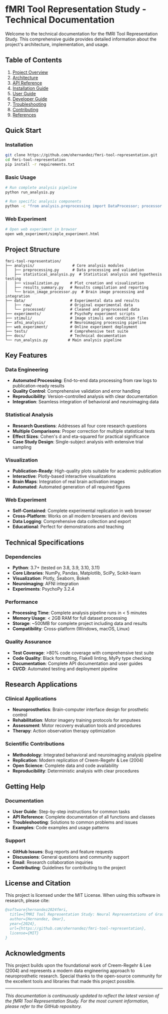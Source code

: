 # fMRI Tool Representation Study - Technical Documentation

Welcome to the technical documentation for the fMRI Tool Representation Study. This comprehensive guide provides detailed information about the project's architecture, implementation, and usage.

## Table of Contents

1. [Project Overview](overview.md)
2. [Architecture](architecture.md)
3. [API Reference](api.md)
4. [Installation Guide](installation.md)
5. [User Guide](user-guide.md)
6. [Developer Guide](developer-guide.md)
7. [Troubleshooting](troubleshooting.md)
8. [Contributing](contributing.md)
9. [References](references.md)

## Quick Start

### Installation
```bash
git clone https://github.com/ohernandez/fmri-tool-representation.git
cd fmri-tool-representation
pip install -r requirements.txt
```

### Basic Usage
```bash
# Run complete analysis pipeline
python run_analysis.py

# Run specific analysis components
python -c "from analysis.preprocessing import DataProcessor; processor = DataProcessor('data'); print('Ready!')"
```

### Web Experiment
```bash
# Open web experiment in browser
open web_experiment/simple_experiment.html
```

## Project Structure

```
fmri-tool-representation/
├── analysis/                 # Core analysis modules
│   ├── preprocessing.py      # Data processing and validation
│   ├── statistical_analysis.py  # Statistical analysis and hypothesis testing
│   ├── visualization.py     # Plot creation and visualization
│   ├── results_summary.py   # Results compilation and reporting
│   └── brain_image_processor.py  # Brain image processing and integration
├── data/                    # Experimental data and results
│   ├── raw/                 # Original experimental data
│   └── processed/           # Cleaned and preprocessed data
├── experiments/             # PsychoPy experiment scripts
├── stimuli/                 # Image stimuli and condition files
├── afni_analysis/           # Neuroimaging processing pipeline
├── web_experiment/          # Online experiment deployment
├── tests/                   # Comprehensive test suite
├── docs/                    # Technical documentation
└── run_analysis.py         # Main analysis pipeline
```

## Key Features

### Data Engineering
- **Automated Processing**: End-to-end data processing from raw logs to publication-ready results
- **Quality Control**: Comprehensive validation and error handling
- **Reproducibility**: Version-controlled analysis with clear documentation
- **Integration**: Seamless integration of behavioral and neuroimaging data

### Statistical Analysis
- **Research Questions**: Addresses all four core research questions
- **Multiple Comparisons**: Proper correction for multiple statistical tests
- **Effect Sizes**: Cohen's d and eta-squared for practical significance
- **Case Study Design**: Single-subject analysis with extensive trial sampling

### Visualization
- **Publication-Ready**: High-quality plots suitable for academic publication
- **Interactive**: Plotly-based interactive visualizations
- **Brain Maps**: Integration of real brain activation images
- **Automated**: Automated generation of all required figures

### Web Experiment
- **Self-Contained**: Complete experimental replication in web browser
- **Cross-Platform**: Works on all modern browsers and devices
- **Data Logging**: Comprehensive data collection and export
- **Educational**: Perfect for demonstrations and teaching

## Technical Specifications

### Dependencies
- **Python**: 3.7+ (tested on 3.8, 3.9, 3.10, 3.11)
- **Core Libraries**: NumPy, Pandas, Matplotlib, SciPy, Scikit-learn
- **Visualization**: Plotly, Seaborn, Bokeh
- **Neuroimaging**: AFNI integration
- **Experiments**: PsychoPy 3.2.4

### Performance
- **Processing Time**: Complete analysis pipeline runs in < 5 minutes
- **Memory Usage**: < 2GB RAM for full dataset processing
- **Storage**: ~500MB for complete project including data and results
- **Compatibility**: Cross-platform (Windows, macOS, Linux)

### Quality Assurance
- **Test Coverage**: >80% code coverage with comprehensive test suite
- **Code Quality**: Black formatting, Flake8 linting, MyPy type checking
- **Documentation**: Complete API documentation and user guides
- **CI/CD**: Automated testing and deployment pipeline

## Research Applications

### Clinical Applications
- **Neuroprosthetics**: Brain-computer interface design for prosthetic control
- **Rehabilitation**: Motor imagery training protocols for amputees
- **Assessment**: Motor recovery evaluation tools and procedures
- **Therapy**: Action observation therapy optimization

### Scientific Contributions
- **Methodology**: Integrated behavioral and neuroimaging analysis pipeline
- **Replication**: Modern replication of Creem-Regehr & Lee (2004)
- **Open Science**: Complete data and code availability
- **Reproducibility**: Deterministic analysis with clear procedures

## Getting Help

### Documentation
- **User Guide**: Step-by-step instructions for common tasks
- **API Reference**: Complete documentation of all functions and classes
- **Troubleshooting**: Solutions to common problems and issues
- **Examples**: Code examples and usage patterns

### Support
- **GitHub Issues**: Bug reports and feature requests
- **Discussions**: General questions and community support
- **Email**: Research collaboration inquiries
- **Contributing**: Guidelines for contributing to the project

## License and Citation

This project is licensed under the MIT License. When using this software in research, please cite:

```bibtex
@software{hernandez2024fmri,
  title={fMRI Tool Representation Study: Neural Representations of Graspable Objects},
  author={Hernandez, Omar},
  year={2024},
  url={https://github.com/ohernandez/fmri-tool-representation},
  license={MIT}
}
```

## Acknowledgments

This project builds upon the foundational work of Creem-Regehr & Lee (2004) and represents a modern data engineering approach to neuroprosthetic research. Special thanks to the open-source community for the excellent tools and libraries that made this project possible.

---

*This documentation is continuously updated to reflect the latest version of the fMRI Tool Representation Study. For the most current information, please refer to the GitHub repository.*

